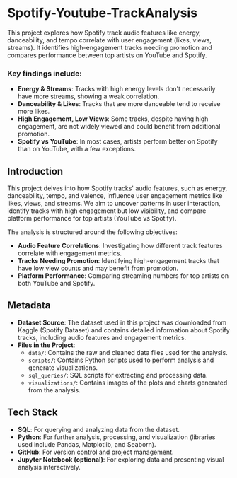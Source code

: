 # Spotify-Youtube-TrackAnalysis
This project explores how Spotify track audio features like energy, danceability, and tempo correlate with user engagement (likes, views, streams). It identifies high-engagement tracks needing promotion and compares performance between top artists on YouTube and Spotify.

### Key findings include:
- **Energy & Streams**: Tracks with high energy levels don't necessarily have more streams, showing a weak correlation.
- **Danceability & Likes**: Tracks that are more danceable tend to receive more likes.
- **High Engagement, Low Views**: Some tracks, despite having high engagement, are not widely viewed and could benefit from additional promotion.
- **Spotify vs YouTube**: In most cases, artists perform better on Spotify than on YouTube, with a few exceptions.

## Introduction
This project delves into how Spotify tracks' audio features, such as energy, danceability, tempo, and valence, influence user engagement metrics like likes, views, and streams. We aim to uncover patterns in user interaction, identify tracks with high engagement but low visibility, and compare platform performance for top artists (YouTube vs Spotify).

The analysis is structured around the following objectives:
- **Audio Feature Correlations**: Investigating how different track features correlate with engagement metrics.
- **Tracks Needing Promotion**: Identifying high-engagement tracks that have low view counts and may benefit from promotion.
- **Platform Performance**: Comparing streaming numbers for top artists on both YouTube and Spotify.

## Metadata
- **Dataset Source**: The dataset used in this project was downloaded from Kaggle (Spotify Dataset) and contains detailed information about Spotify tracks, including audio features and engagement metrics.
- **Files in the Project**:
  - `data/`: Contains the raw and cleaned data files used for the analysis.
  - `scripts/`: Contains Python scripts used to perform analysis and generate visualizations.
  - `sql_queries/`: SQL scripts for extracting and processing data.
  - `visualizations/`: Contains images of the plots and charts generated from the analysis.

## Tech Stack
- **SQL**: For querying and analyzing data from the dataset.
- **Python**: For further analysis, processing, and visualization (libraries used include Pandas, Matplotlib, and Seaborn).
- **GitHub**: For version control and project management.
- **Jupyter Notebook (optional)**: For exploring data and presenting visual analysis interactively.
